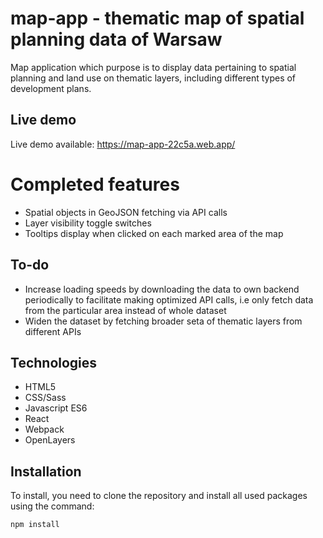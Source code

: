 # map-app - thematic map of spatial planning data of Warsaw

Map application which purpose is to display data pertaining to spatial planning and land use on thematic layers, including different types of development plans.

## Live demo

Live demo available: https://map-app-22c5a.web.app/

# Completed features
* Spatial objects in GeoJSON fetching via API calls
* Layer visibility toggle switches
* Tooltips display when clicked on each marked area of the map

## To-do
* Increase loading speeds by downloading the data to own backend periodically to facilitate making optimized API calls, i.e only fetch data from the particular area instead of whole dataset
* Widen the dataset by fetching broader seta of thematic layers from different APIs 

## Technologies
* HTML5
* CSS/Sass
* Javascript ES6
* React
* Webpack
* OpenLayers

## Installation

To install, you need to clone the repository and install all used packages using the command:

```
npm install
```

